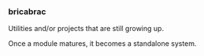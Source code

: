### bricabrac

Utilities and/or projects that are still growing up.

Once a module matures, it becomes a standalone system.
